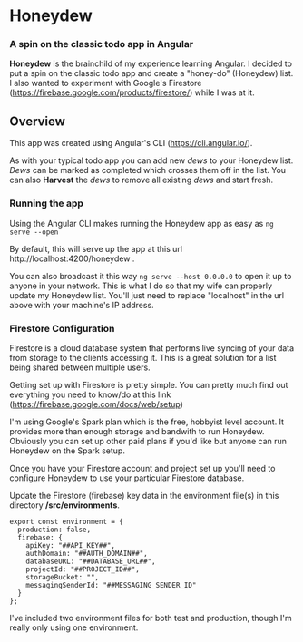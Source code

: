 # Honeydew

### A spin on the classic todo app in Angular

**Honeydew** is the brainchild of my experience learning Angular. I decided to put a spin on the classic todo app and create a "honey-do" (Honeydew) list. I also wanted to experiment with Google's Firestore (https://firebase.google.com/products/firestore/) while I was at it.

## Overview

This app was created using Angular's CLI (https://cli.angular.io/). 

As with your typical todo app you can add new *dews* to your Honeydew list. *Dews* can be marked as completed which crosses them off in the list. You can also **Harvest** the *dews* to remove all existing *dews* and start fresh.

### Running the app

Using the Angular CLI makes running the Honeydew app as easy as ```ng serve --open```

By default, this will serve up the app at this url http://localhost:4200/honeydew .

You can also broadcast it this way ```ng serve --host 0.0.0.0``` to open it up to anyone in your network. This is what I do so that my wife can properly update my Honeydew list. You'll just need to replace "localhost" in the url above with your machine's IP address.

### Firestore Configuration

Firestore is a cloud database system that performs live syncing of your data from storage to the clients accessing it. This is a great solution for a list being shared between multiple users.

Getting set up with Firestore is pretty simple. You can pretty much find out everything you need to know/do at this link (https://firebase.google.com/docs/web/setup)

I'm using Google's Spark plan which is the free, hobbyist level account. It provides more than enough storage and bandwith to run Honeydew. Obviously you can set up other paid plans if you'd like but anyone can run Honeydew on the Spark setup.

Once you have your Firestore account and project set up you'll need to configure Honeydew to use your particular Firestore database. 

Update the Firestore (firebase) key data in the environment file(s) in this directory **/src/environments**.

```
export const environment = {
  production: false,
  firebase: {
    apiKey: "##API_KEY##",
    authDomain: "##AUTH_DOMAIN##",
    databaseURL: "##DATABASE_URL##",
    projectId: "##PROJECT_ID##",
    storageBucket: "",
    messagingSenderId: "##MESSAGING_SENDER_ID"
  }
};
```

 I've included two environment files for both test and production, though I'm really only using one environment. 

